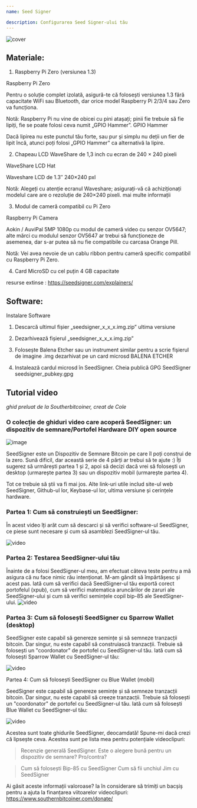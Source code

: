 ```yaml
---
name: Seed Signer

description: Configurarea Seed Signer-ului tău
---
```


![cover](assets/cover.webp)

## Materiale:

1. Raspberry Pi Zero (versiunea 1.3)

Raspberry Pi Zero

Pentru o soluție complet izolată, asigură-te că folosești versiunea 1.3 fără capacitate WiFi sau Bluetooth, dar orice model Raspberry Pi 2/3/4 sau Zero va funcționa.

Notă: Raspberry Pi nu vine de obicei cu pini atașați; pinii fie trebuie să fie lipiți, fie se poate folosi ceva numit „GPIO Hammer”.
GPIO Hammer

Dacă lipirea nu este punctul tău forte, sau pur și simplu nu deții un fier de lipit încă, atunci poți folosi „GPIO Hammer” ca alternativă la lipire.

2. Chapeau LCD WaveShare de 1,3 inch cu ecran de 240 × 240 pixeli

WaveShare LCD Hat

Waveshare LCD de 1.3″ 240×240 pxl

Notă: Alegeți cu atenție ecranul Waveshare; asigurați-vă că achiziționați modelul care are o rezoluție de 240×240 pixeli.
mai multe informații

3. Modul de cameră compatibil cu Pi Zero

Raspberry Pi Camera

Aokin / AuviPal 5MP 1080p cu modul de cameră video cu senzor OV5647; alte mărci cu modulul senzor OV5647 ar trebui să funcționeze de asemenea, dar s-ar putea să nu fie compatibile cu carcasa Orange Pill.

Notă: Vei avea nevoie de un cablu ribbon pentru cameră specific compatibil cu Raspberry Pi Zero.

4. Card MicroSD cu cel puțin 4 GB capacitate

resurse extinse : https://seedsigner.com/explainers/

## Software:

Instalare Software

1. Descarcă ultimul fișier „seedsigner_x_x_x.img.zip”
   ultima versiune

2. Dezarhivează fișierul „seedsigner_x_x_x.img.zip”

3. Folosește Balena Etcher sau un instrument similar pentru a scrie fișierul de imagine .img dezarhivat pe un card microsd
   BALENA ETCHER

4. Instalează cardul microsd în SeedSigner.
   Cheia publică GPG SeedSigner
   seedsigner_pubkey.gpg

## Tutorial video

_ghid preluat de la Southerbitcoiner, creat de Cole_

### O colecție de ghiduri video care acoperă SeedSigner: un dispozitiv de semnare/Portofel Hardware DIY open source

![image](assets/1.webp)

SeedSigner este un Dispozitiv de Semnare Bitcoin pe care îl poți construi de la zero. Sună dificil, dar această serie de 4 părți ar trebui să te ajute :) Îți sugerez să urmărești partea 1 și 2, apoi să decizi dacă vrei să folosești un desktop (urmarește partea 3) sau un dispozitiv mobil (urmarește partea 4).

Tot ce trebuie să știi va fi mai jos. Alte link-uri utile includ site-ul web SeedSigner, Github-ul lor, Keybase-ul lor, ultima versiune și cerințele hardware.

### Partea 1: Cum să construiești un SeedSigner:

În acest video îți arăt cum să descarci și să verifici software-ul SeedSigner, ce piese sunt necesare și cum să asamblezi SeedSigner-ul tău.

![video](https://youtu.be/mGmNKYOXtxY)

### Partea 2: Testarea SeedSigner-ului tău
Înainte de a folosi SeedSigner-ul meu, am efectuat câteva teste pentru a mă asigura că nu face nimic rău intenționat. M-am gândit să împărtășesc și acest pas. Iată cum să verifici dacă SeedSigner-ul tău exportă corect portofelul (xpub), cum să verifici matematica aruncărilor de zaruri ale SeedSigner-ului și cum să verifici semințele copil bip-85 ale SeedSigner-ului.
![video](https://youtu.be/34W1IyTyXZE)

### Partea 3: Cum să folosești SeedSigner cu Sparrow Wallet (desktop)

SeedSigner este capabil să genereze semințe și să semneze tranzacții bitcoin. Dar singur, nu este capabil să construiască tranzacții. Trebuie să folosești un "coordonator" de portofel cu SeedSigner-ul tău. Iată cum să folosești Sparrow Wallet cu SeedSigner-ul tău:

![video](https://youtu.be/IQb8dh-VTOg)

Partea 4: Cum să folosești SeedSigner cu Blue Wallet (mobil)

SeedSigner este capabil să genereze semințe și să semneze tranzacții bitcoin. Dar singur, nu este capabil să creeze tranzacții. Trebuie să folosești un "coordonator" de portofel cu SeedSigner-ul tău. Iată cum să folosești Blue Wallet cu SeedSigner-ul tău:

![video](https://youtu.be/x0Ee35Ct0r4)

Acestea sunt toate ghidurile SeedSigner, deocamdată! Spune-mi dacă crezi că lipsește ceva. Acestea sunt pe lista mea pentru potențiale videoclipuri:

> Recenzie generală SeedSigner. Este o alegere bună pentru un dispozitiv de semnare? Pro/contra?

> Cum să folosești Bip-85 cu SeedSigner
> Cum să fii unchiul Jim cu SeedSigner

Ai găsit aceste informații valoroase? Ia în considerare să trimiți un bacșiș pentru a ajuta la finanțarea viitoarelor videoclipuri:
https://www.southernbitcoiner.com/donate/